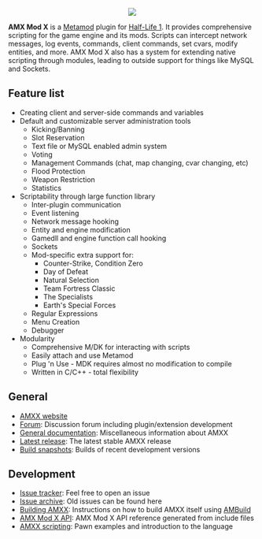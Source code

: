 
<p align="center">
 <img src="https://github.com/alliedmodders/amxmodx/blob/master/editor/studio/AMXXLarge.bmp"/>
</p>

**AMX Mod X** is a [Metamod](https://github.com/jkivilin/metamod-p) plugin for [Half-Life 1](https://github.com/ValveSoftware/halflife). It provides comprehensive scripting for the game engine and its mods. Scripts can intercept network messages, log events, commands, client commands, set cvars, modify entities, and more. AMX Mod X also has a system for extending native scripting through modules, leading to outside support for things like MySQL and Sockets.

Feature list
------------
- Creating client and server-side commands and variables
- Default and customizable server administration tools
  - Kicking/Banning
  - Slot Reservation
  - Text file or MySQL enabled admin system
  - Voting
  - Management Commands (chat, map changing, cvar changing, etc)
  - Flood Protection
  - Weapon Restriction
  - Statistics
- Scriptability through large function library
  - Inter-plugin communication
  - Event listening
  - Network message hooking
  - Entity and engine modification
  - Gamedll and engine function call hooking
  - Sockets
  - Mod-specific extra support for:
      - Counter-Strike, Condition Zero
      - Day of Defeat
      - Natural Selection
      - Team Fortress Classic
      - The Specialists
      - Earth's Special Forces
  - Regular Expressions
  - Menu Creation
  - Debugger
- Modularity
  - Comprehensive M/DK for interacting with scripts
  - Easily attach and use Metamod
  - Plug 'n Use - MDK requires almost no modification to compile
  - Written in C/C++ - total flexibility

General
-------
- [AMXX website](https://amxmodx.org/)
- [Forum](https://forums.alliedmods.net/forumdisplay.php?f=3): Discussion forum including plugin/extension development
- [General documentation](https://wiki.alliedmods.net/Category:Documentation_%28AMX_Mod_X%29): Miscellaneous information about AMXX
- [Latest release](https://amxmodx.org/downloads.php): The latest stable AMXX release
- [Build snapshots](https://amxmodx.org/snapshots.php): Builds of recent development versions
 
Development
-----------
- [Issue tracker](https://github.com/voed/amxmodx/issues): Feel free to open an issue
- [Issue archive](https://bugs.alliedmods.net/describecomponents.cgi?product=AMX%20Mod%20X): Old issues can be found here
- [Building AMXX](https://wiki.alliedmods.net/Building_AMX_Mod_X): Instructions on how to build AMXX itself using [AMBuild](https://github.com/alliedmodders/ambuild)
- [AMX Mod X API](https://amxmodx.org/api/): AMX Mod X API reference generated from include files
- [AMXX scripting](https://wiki.alliedmods.net/Category:Scripting_(AMX_Mod_X)): Pawn examples and introduction to the language
